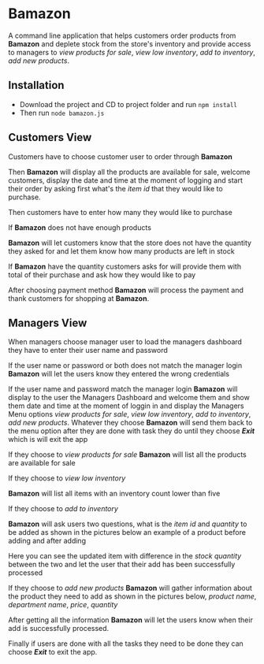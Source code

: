 # Bamazon
A command line application that helps customers order products from **Bamazon** and deplete stock from the store's inventory and provide access to managers to *view products for sale*, *view low inventory*, *add to inventory*, *add new products*.

## Installation
* Download the project and CD to project folder and run ```npm install```
* Then run ```node bamazon.js``` 

## Customers View
Customers have to choose customer user to order through **Bamazon**


Then **Bamazon** will display all the products are available for sale, welcome customers, display the date and time at the moment of logging and start their order by asking first what's the *item id* that they would like to purchase.



Then customers have to enter how many they would like to purchase



If **Bamazon** does not have enough products



**Bamazon** will let customers know that the store does not have the quantity they asked for and let them know how many products are left in stock



If **Bamazon** have the quantity customers asks for will provide them with total of their purchase and ask how they would like to pay



After choosing payment method **Bamazon** will process the payment and thank customers for shopping at **Bamazon**.


## Managers View

When managers choose manager user to load the managers dashboard they have to enter their user name and password


If the user name or password or both does not match the manager login **Bamazon** will let the users know they entered the wrong credentials


If the user name and password match the manager login **Bamazon** will display to the user the Managers Dashboard and welcome them and show them date and time at the moment of loggin in and display the Managers Menu options *view products for sale*, *view low inventory*, *add to inventory*, *add new products*. Whatever they choose **Bamazon** will send them back to the menu option after they are done with task they do until they choose **_Exit_** which is will exit the app


If they choose to *view products for sale* **Bamazon** will list all the products are available for sale



If they choose to *view low inventory*



**Bamazon** will list all items with an inventory count lower than five


If they choose to *add to inventory*



**Bamazon** will ask users two questions, what is the *item id* and *quantity* to be added as shown in the pictures below an example of a product before adding and after adding



Here you can see the updated item with difference in the *stock quantity* between the two and let the user that their add has been successfully processed



If they choose to *add new products* **Bamazon** will gather information about the product they need to add as shown in the pictures below, *product name*, *department name*, *price*, *quantity*


After getting all the information **Bamazon** will let the users know when their add is successfully processed.


Finally if users are done with all the tasks they need to be done they can choose **_Exit_** to exit the app.

